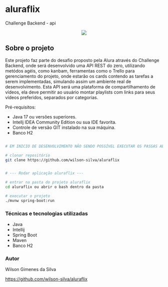 # aluraflix
Challenge Backend - api

<p align="center">
<img src="http://img.shields.io/static/v1?label=STATUS&message=EM%20DESENVOLVIMENTO&color=GREEN&style=for-the-badge"/>
</p>

## Sobre o projeto

Este projeto faz parte do desafio proposto pela Alura através do Challenge Backend, onde será desenvolvido uma API REST do zero, 
utilizando metódos agéis, como kanbam, ferramentas como o Trello para gerenciamento do projeto, onde estarão os cards contendo as tarefas a serem implementadas, simulando assim um ambiente real de desenvolvimento.
Esta API será uma plataforma de compartilhamento de vídeos, ela deve permitir ao usuário montar playlists com links para seus 
vídeos preferidos, separados por categorias.


Pré-requisitos:

* Java 17 ou versões superiores.
* Intellj IDEA Community Edition ou sua IDE favorita.
* Controle de versão GIT instalado na sua máquina.
* Banco H2

```bash

# EM INICIO DE DESENVOLVIMENTO NÃO SENDO POSSÍVEL EXECUTAR OS PASSAS ABAIXO.

# clonar repositório
git clone https://github.com/wilson-silva/aluraflix


# --- Rodar aplicação aluraflix ---

# entrar na pasta do projeto aluraflix
cd aluraflix ou abrir o bash dentro da pasta

# executar o projeto
./mvnw spring-boot:run

```

### Técnicas e tecnologias utilizadas
- Java
- Intellij
- Spring Boot
- Maven
- Banco H2


### Autor
Wilson Gimenes da Silva

https://github.com/wilson-silva/aluraflix
